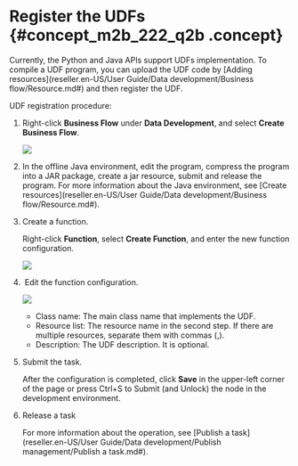 # Register the UDFs {#concept_m2b_222_q2b .concept}

Currently, the Python and Java APIs support UDFs implementation. To compile a UDF program, you can upload the UDF code by [Adding resources](reseller.en-US/User Guide/Data development/Business flow/Resource.md#) and then register the UDF.

UDF registration procedure:

1.  Right-click **Business Flow** under **Data Development**, and select **Create Business Flow**.

    ![](http://static-aliyun-doc.oss-cn-hangzhou.aliyuncs.com/assets/img/16288/15519378647643_en-US.png)

2.  In the offline Java environment, edit the program, compress the program into a JAR package, create a jar resource, submit and release the program. For more information about the Java environment, see [Create resources](reseller.en-US/User Guide/Data development/Business flow/Resource.md#).
3.  Create a function.

    Right-click **Function**, select **Create Function**, and enter the new function configuration.

    ![](http://static-aliyun-doc.oss-cn-hangzhou.aliyuncs.com/assets/img/16307/15519378647936_en-US.png)

4.   Edit the function configuration.

    ![](http://static-aliyun-doc.oss-cn-hangzhou.aliyuncs.com/assets/img/16307/15519378647937_en-US.png)

    -   Class name: The main class name that implements the UDF.
    -   Resource list: The resource name in the second step. If there are multiple resources, separate them with commas \(,\).
    -   Description: The UDF description. It is optional.
5.  Submit the task.

    After the configuration is completed, click **Save** in the upper-left corner of the page or press Ctrl+S to Submit \(and Unlock\) the node in the development environment.

6.  Release a task

    For more information about the operation, see [Publish a task](reseller.en-US/User Guide/Data development/Publish management/Publish a task.md#).


